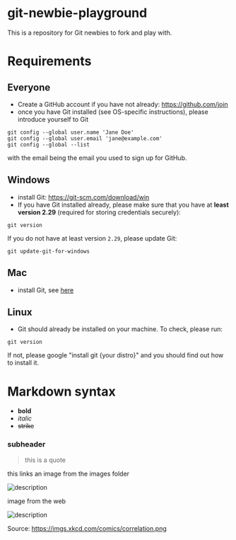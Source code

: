 # git-newbie-playground
This is a repository for Git newbies to fork and play with. 

# Requirements

## Everyone
- Create a GitHub account if you have not already: https://github.com/join
- once you have Git installed (see OS-specific instructions), please introduce yourself to Git

```
git config --global user.name 'Jane Doe'
git config --global user.email 'jane@example.com'
git config --global --list
```

with the email being the email you used to sign up for GitHub.

## Windows
- install Git: https://git-scm.com/download/win
- If you have Git installed already, please make sure that you have at **least version 2.29** (required for storing credentials securely): 
```
git version 
```
If you do not have at least version `2.29`, please update Git: 

```
git update-git-for-windows
```

## Mac
- install Git, see [here](https://git-scm.com/book/en/v2/Getting-Started-Installing-Git)

## Linux
- Git should already be installed on your machine. To check, please run: 
```
git version
```
If not, please google "install git {your distro}" and you should find out how to install it.


# Markdown syntax

- **bold**
- _italic_
- ~~strike~~
### subheader

> this is a quote

this links an image from the images folder

![description](images/xkcd_comic.png)

image from the web

![description](https://imgs.xkcd.com/comics/correlation.png)

Source: https://imgs.xkcd.com/comics/correlation.png
